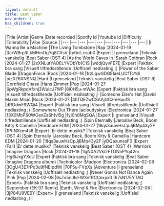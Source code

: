 ```yaml
---
layout: default
title: Beat Saber
nav_order: 1
has_children: true
---
```


|Title |Artist |Genre |Date recorded |Spotify id |Youtube id |Difficulty |Tolerability |Vibe |Source |
    |--- |--- |--- |--- |--- |--- |--- |--- |--- |--- |
    |I Wanna Be a Machine |The Living Tombstone |Rap |2024-01-19 |0crWBrpRLkMHmOgYq8CXsV |ty0ciLcsub0 |Expert |I grenseland |Teknisk vanskelig |Beat Saber (OST 4) |As the World Caves In |Sarah Cothran |Rock |2024-01-27 |2xXNLutYAOELYVObYb1C1S |wddjQyvFE7E |Expert |Faktisk bra sang |Visuelt tilfredsstillende |Uoffisiell nedlasting ;) |Power of the Saber Blade |DragonForce |Rock |2024-01-18 |1rzLqwGDGEIaeLUCfTcYdi |piz0Z6XNSNQ |Hard |I grenseland |Teknisk vanskelig |Beat Saber (OST 6) |Cornfield Chase |Hans Zimmer |Pop |2024-01-27 |6pWgRkpqVfxnj3WuIcJ7WP |8i0H5u-mWAc |Expert |Faktisk bra sang |Visuelt tilfredsstillende |Uoffisiell nedlasting ;) |Someone Else's Hat |David Maxim Micic |Rock |2024-01-27 |4hTQEZwCSAAjGCzreHuufS |dROdwF9WQi4 |Expert |Faktisk bra sang |Visuelt tilfredsstillende |Uoffisiell nedlasting ;) |Somewhere Out There |acloudyskye |Electronica |2024-01-27 |13X0MbPS0WOenZsShfvI5g |1yi0h0MqSQA |Expert |I grenseland |Visuelt tilfredsstillende |Uoffisiell nedlasting ;) |Spin Eternally |Jaroslav Beck, Boom Kitty & Camellia |Hardcore EDM |2024-01-27 |18qs3auwHsCpJjBMp43y2F |1PtINXcm4s8 |Expert |Er dette musikk? |Teknisk vanskelig |Beat Saber (OST 4) |Spin Eternally |Jaroslav Beck, Boom Kitty & Camellia |Hardcore EDM |2024-01-20 |18qs3auwHsCpJjBMp43y2F |yDQaxunesF0 |Expert (Fail) |Er dette musikk? |Teknisk vanskelig |Beat Saber (OST 4) |Warriors |Imagine Dragons |Rock |2024-01-19 |1lgN0A2Vki2FTON5PYq42m |Hg6iJxgYXcU |Expert |Faktisk bra sang |Teknisk vanskelig |Beat Saber (Imagine Dragons album) |Technicolor |Madeon |Electronica |2024-02-08 |3OgU43E7rPo3u9fNEIpdWi |70F5u-FVpXs |Adventure |I grenseland |Teknisk vanskelig |Uoffisiell nedlasting ;) |Never Gonna Not Dance Again |P!nk |Pop |2024-02-08 |6sZo5nJIsFWXefRCCexpx0 |67sN17EYTAQ |Expert+ |Faktisk bra sang |Teknisk vanskelig |Uoffisiell nedlasting ;) |September (EK-07 Remix) |Earth, Wind & Fire |Electronica |2024-02-08 | |3jP84U9VE9Y |Expert+ |I grenseland |Teknisk vanskelig |Uoffisiell nedlasting ;) |